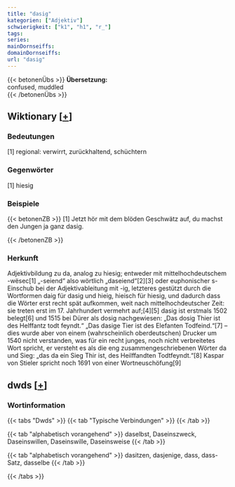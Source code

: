 ```yaml
---
title: "dasig"
kategorien: ["Adjektiv"]
schwierigkeit: ["k1", "h1", "r_"]
tags:
series:
mainDornseiffs:
domainDornseiffs:
url: "dasig"
---
```


{{< betonenÜbs >}}
**Übersetzung:**  
confused, muddled  
{{< /betonenÜbs >}}

## Wiktionary [[+](https://de.wiktionary.org/wiki/dasig)]

### Bedeutungen
[1] regional: verwirrt, zurückhaltend, schüchtern  

### Gegenwörter
[1] hiesig  

### Beispiele
{{< betonenZB >}}
[1] Jetzt hör mit dem blöden Geschwätz auf, du machst den Jungen ja ganz dasig.  

{{< /betonenZB >}}
### Herkunft
Adjektivbildung zu da, analog zu hiesig; entweder mit mittelhochdeutschem -wësec[1] „-seiend“ also wörtlich „daseiend“[2][3] oder euphonischer s-Einschub bei der Adjektivableitung mit -ig, letzteres gestützt durch die Wortformen daig für dasig und hieig, hieisch für hiesig, und dadurch dass die Wörter erst recht spät aufkommen, weit nach mittelhochdeutscher Zeit: sie treten erst im 17. Jahrhundert vermehrt auf;[4][5] dasig ist erstmals 1502 belegt[6] und 1515 bei Dürer als  dosig nachgewiesen: „Das dosig Thier ist des Helffantz todt feyndt.“ „Das dasige Tier ist des Elefanten Todfeind.“[7] – dies wurde aber von einem (wahrscheinlich oberdeutschen) Drucker um 1540 nicht verstanden, was für ein recht junges, noch nicht verbreitetes Wort spricht, er versteht es als die eng zusammengeschriebenen Wörter da und Sieg:  „das da ein Sieg Thir ist, des Heilffandten Todtfeyndt.“[8] Kaspar von Stieler spricht noch 1691 von einer Wortneuschöfung[9]  



## dwds [[+](https://www.dwds.de/wb/dasig)]

### Wortinformation
{{< tabs "Dwds" >}}
{{< tab "Typische Verbindungen" >}}
{{< /tab >}}

{{< tab "alphabetisch vorangehend" >}}
daselbst, Daseinszweck, Daseinswillen, Daseinswille, Daseinsweise
{{< /tab >}}

{{< tab "alphabetisch vorangehend" >}}
dasitzen, dasjenige, dass, dass-Satz, dasselbe
{{< /tab >}}

{{< /tabs >}}

